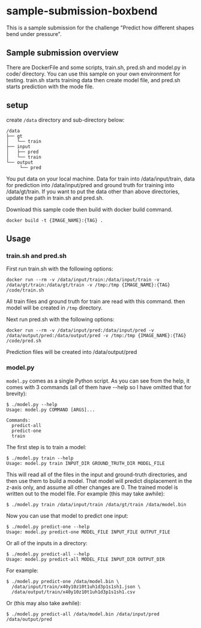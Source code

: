 # sample-submission-boxbend
This is a sample submission for the challenge "Predict how different shapes bend under pressure".

## Sample submission overview
There are DockerFile and some scripts, train.sh, pred.sh and model.py in code/ directory.
You can use this sample on your own environment for testing.
train.sh starts training data then create model file, and pred.sh starts prediction with the mode file.

## setup
create `/data` directory and sub-directory below:
```
/data
├── gt
│   └── train
├── input
│   ├── pred
│   └── train
└── output
     └── pred
```
You put data on your local machine. Data for train into /data/input/train, data for prediction into /data/input/pred and ground truth for training into /data/gt/train.
If you want to put the data other than above directories, update the path in train.sh and pred.sh.


Download this sample code then build with docker build command.
```
docker build -t {IMAGE_NAME}:{TAG} .
```

## Usage
### train.sh and pred.sh
First run train.sh with the following options:
```
docker run --rm -v /data/input/train:/data/input/train -v /data/gt/train:/data/gt/train -v /tmp:/tmp {IMAGE_NAME}:{TAG} /code/train.sh
```
All train files and ground truth for train are read with this command. then model will be created in `/tmp` directory.

Next run pred.sh with the following options:
```
docker run --rm -v /data/input/pred:/data/input/pred -v /data/output/pred:/data/output/pred -v /tmp:/tmp {IMAGE_NAME}:{TAG} /code/pred.sh
```
Prediction files will be created into /data/output/pred


### model.py
`model.py` comes as a single Python script. As you can see from the help, it comes with 3 commands (all of them have --help so I have omitted that for brevity):
```
$ ./model.py --help
Usage: model.py COMMAND [ARGS]...

Commands:
  predict-all
  predict-one
  train
```
The first step is to train a model:
```
$ ./model.py train --help
Usage: model.py train INPUT_DIR GROUND_TRUTH_DIR MODEL_FILE
```
This will read all of the files in the input and ground-truth directories, and then use them to build a model. That model will predict displacement in the z-axis only, and assume all other changes are 0. The trained model is written out to the model file. For example (this may take awhile):
```
$ ./model.py train /data/input/train /data/gt/train /data/model.bin
```
Now you can use that model to predict one input:
```
$ ./model.py predict-one --help
Usage: model.py predict-one MODEL_FILE INPUT_FILE OUTPUT_FILE
```
Or all of the inputs in a directory:
```
$ ./model.py predict-all --help
Usage: model.py predict-all MODEL_FILE INPUT_DIR OUTPUT_DIR
```
For example:
```
$ ./model.py predict-one /data/model.bin \
  /data/input/train/x40y10z10t1uh1d3p1s1sh1.json \
  /data/output/train/x40y10z10t1uh1d3p1s1sh1.csv
```
Or (this may also take awhile):
```
$ ./model.py predict-all /data/model.bin /data/input/pred /data/output/pred
```
